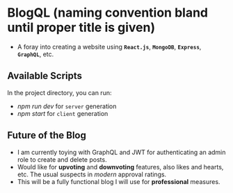 # BlogQL (naming convention bland until proper title is given)

- A foray into creating a website using **`React.js`**, **`MongoDB`**, **`Express`**, **`GraphQL`**, etc.

## Available Scripts

In the project directory, you can run:
- *npm run dev* for `server` generation
- *npm start* for `client` generation

## Future of the Blog 

- I am currently toying with GraphQL and JWT for authenticating an admin role to create and delete posts. 
- Would like for **upvoting** and **downvoting** features, also likes and hearts, etc. The usual suspects in *modern* approval ratings.
- This will be a fully functional blog I will use for **professional** measures. 